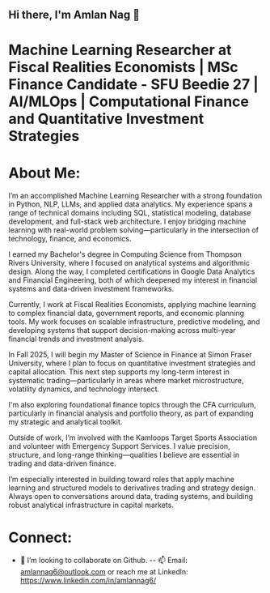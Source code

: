## Hi there, I'm Amlan Nag  👋

# Machine Learning Researcher at Fiscal Realities Economists | MSc Finance Candidate - SFU Beedie 27 | AI/MLOps | Computational Finance and Quantitative Investment Strategies 

# About Me:

I’m an accomplished Machine Learning Researcher with a strong foundation in Python, NLP, LLMs, and applied data analytics. My experience spans a range of technical domains including SQL, statistical modeling, database development, and full-stack web architecture. I enjoy bridging machine learning with real-world problem solving—particularly in the intersection of technology, finance, and economics.

I earned my Bachelor's degree in Computing Science from Thompson Rivers University, where I focused on analytical systems and algorithmic design. Along the way, I completed certifications in Google Data Analytics and Financial Engineering, both of which deepened my interest in financial systems and data-driven investment frameworks.

Currently, I work at Fiscal Realities Economists, applying machine learning to complex financial data, government reports, and economic planning tools. My work focuses on scalable infrastructure, predictive modeling, and developing systems that support decision-making across multi-year financial trends and investment analysis.

In Fall 2025, I will begin my Master of Science in Finance at Simon Fraser University, where I plan to focus on quantitative investment strategies and capital allocation. This next step supports my long-term interest in systematic trading—particularly in areas where market microstructure, volatility dynamics, and technology intersect.

I'm also exploring foundational finance topics through the CFA curriculum, particularly in financial analysis and portfolio theory, as part of expanding my strategic and analytical toolkit.

Outside of work, I’m involved with the Kamloops Target Sports Association and volunteer with Emergency Support Services. I value precision, structure, and long-range thinking—qualities I believe are essential in trading and data-driven finance.

I’m especially interested in building toward roles that apply machine learning and structured models to derivatives trading and strategy design. Always open to conversations around data, trading systems, and building robust analytical infrastructure in capital markets.

# Connect: 
- 👯 I’m looking to collaborate on Github.
-- 📫 Email: amlannag6@outlook.com or reach me at Linkedln:  https://www.linkedin.com/in/amlannag6/    








